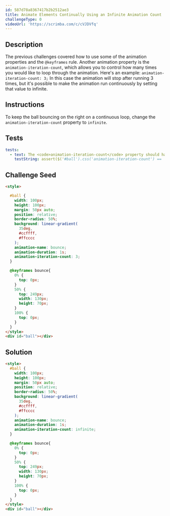 ```yaml
---
id: 587d78a8367417b2b2512ae3
title: Animate Elements Continually Using an Infinite Animation Count
challengeType: 0
videoUrl: 'https://scrimba.com/c/cVJDVfq'
---
```


## Description
<section id='description'>
The previous challenges covered how to use some of the animation properties and the <code>@keyframes</code> rule. Another animation property is the <code>animation-iteration-count</code>, which allows you to control how many times you would like to loop through the animation. Here's an example:
<code>animation-iteration-count: 3;</code>
In this case the animation will stop after running 3 times, but it's possible to make the animation run continuously by setting that value to infinite.
</section>

## Instructions
<section id='instructions'>
To keep the ball bouncing on the right on a continuous loop, change the <code>animation-iteration-count</code> property to <code>infinite</code>.
</section>

## Tests
<section id='tests'>

```yml
tests:
  - text: The <code>animation-iteration-count</code> property should have a value of infinite.
    testString: assert($('#ball').css('animation-iteration-count') == 'infinite');

```

</section>

## Challenge Seed
<section id='challengeSeed'>

<div id='html-seed'>

```html
<style>

  #ball {
    width: 100px;
    height: 100px;
    margin: 50px auto;
    position: relative;
    border-radius: 50%;
    background: linear-gradient(
      35deg,
      #ccffff,
      #ffcccc
    );
    animation-name: bounce;
    animation-duration: 1s;
    animation-iteration-count: 3;
  }

  @keyframes bounce{
    0% {
      top: 0px;
    }
    50% {
      top: 249px;
      width: 130px;
      height: 70px;
    }
    100% {
      top: 0px;
    }
  }
</style>
<div id="ball"></div>
```

</div>



</section>

## Solution
<section id='solution'>

```html
<style>
  #ball {
    width: 100px;
    height: 100px;
    margin: 50px auto;
    position: relative;
    border-radius: 50%;
    background: linear-gradient(
      35deg,
      #ccffff,
      #ffcccc
    );
    animation-name: bounce;
    animation-duration: 1s;
    animation-iteration-count: infinite;
  }

  @keyframes bounce{
    0% {
      top: 0px;
    }
    50% {
      top: 249px;
      width: 130px;
      height: 70px;
    }
    100% {
      top: 0px;
    }
  }
</style>
<div id="ball"></div>
```

</section>
